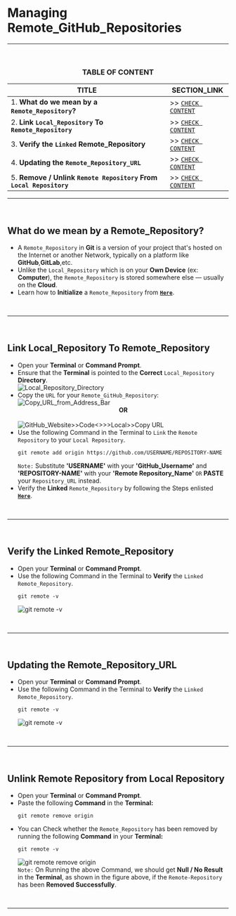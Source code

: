 # Managing Remote_GitHub_Repositories
---
<br>
<div align="center">
 
### TABLE OF CONTENT
 
| TITLE                                                                                                          | SECTION_LINK                                                                                  |
|----------------------------------------------------------------------------------------------------------------|-----------------------------------------------------------------------------------------------|
| 1.  **What do we mean by a `Remote_Repository`?**                                                              | >> [` CHECK CONTENT `](#what-do-we-mean-by-a-remote_repository)                               |
| 2.  **Link `Local_Repository` To `Remote_Repository`**                                                         | >> [` CHECK CONTENT `](#link-local_repository-to-remote_repository)                           |
| 3.  **Verify the `Linked` Remote_Repository**                                                                  | >> [` CHECK CONTENT `](#verify-the-linked-remote_repository)                                  |
| 4.  **Updating the `Remote_Repository_URL`**                                                                   | >> [` CHECK CONTENT `](#updating-the-remote_repository_url)                                   |
| 5.  **Remove / Unlink `Remote Repository` From `Local Repository`**                                            | >> [` CHECK CONTENT `](#unlink-remote-repository-from-local-repository)                       |
</div>

---
<br>

## What do we mean by a Remote_Repository?
  - A `Remote_Repository` in **Git** is a version of your project that's hosted on the Internet or another Network, typically on a platform like **GitHub**,**GitLab**,etc.
  - Unlike the `Local_Repository` which is on your **Own Device** (ex: **Computer**), the `Remote_Repository` is stored somewhere else — usually on the **Cloud**.
  - Learn how to **Initialize** a `Remote_Repository` from [**`Here`**](https://github.com/Yashvant-Chhapwale-Course-Work/GitHub_Prompts/blob/main/Git_Repo_Initialization.md#repository-initialization--using-github_website--recommended).
<br>

---
<br>

## Link Local_Repository To Remote_Repository
  - Open your **Terminal** or **Command Prompt**.
  - Ensure that the **Terminal** is pointed to the **Correct** `Local_Repository` **Directory**.<br>
    ![Local_Repository_Directory](https://github.com/user-attachments/assets/c8a96d54-ca05-4760-8f5d-3e200f4f4c3d)
  - Copy the `URL` for your `Remote_GitHub_Repository`:<br>
    ![Copy_URL_from_Address_Bar](https://github.com/user-attachments/assets/c7453c89-51af-4bfe-bd31-76d62add8563)
    <br> <div align="center">**OR**</div> <br>
    ![GitHub_Website>>Code<>>>Local>>Copy URL](https://github.com/user-attachments/assets/6484b66b-f33a-404e-b4c2-9b7b2c6d1015)
    <br>
  - Use the following Command in the Terminal to `Link` the `Remote Repository` to your `Local Repository`.
    ```
    git remote add origin https://github.com/USERNAME/REPOSITORY-NAME
    ```
    `Note:` Substitute **'USERNAME'** with your **'GitHub_Username'** and **'REPOSITORY-NAME'** with your **'Remote Repository_Name'** `OR` **PASTE** your `Repository_URL` instead.<br>
  - Verify the **Linked** `Remote_Repository` by following the Steps enlisted [**`Here`**](#verify-the-linked-remote_repository).
<br>

---
<br>

## Verify the Linked Remote_Repository
  - Open your **Terminal** or **Command Prompt**.
  - Use the following Command in the Terminal to **Verify** the `Linked Remote_Repository`.
    ```
    git remote -v
    ```
    ![git remote -v](https://github.com/user-attachments/assets/d8166b6a-b4fb-4e9a-94cd-e08b653d0d9b)
<br>

---
<br>

## Updating the Remote_Repository_URL
  - Open your **Terminal** or **Command Prompt**.
  - Use the following Command in the Terminal to **Verify** the `Linked Remote_Repository`.
    ```
    git remote -v
    ```
    ![git remote -v](https://github.com/user-attachments/assets/d8166b6a-b4fb-4e9a-94cd-e08b653d0d9b)
<br>

---
<br>

## Unlink Remote Repository from Local Repository
  - Open your **Terminal** or **Command Prompt**.
  - Paste the following **Command** in the **Terminal:**
    ```
    git remote remove origin
    ```
 - You can Check whether the `Remote_Repository` has been removed by running the following **Command** in your **Terminal:**
   ```
   git remote -v
   ```
   ![git remote remove origin](https://github.com/user-attachments/assets/e9b34cac-0b20-422e-a451-fde9e4f8977b)<br>
   `Note:` On Running the above Command, we should get **Null / No Result** in the **Terminal**, as shown in the figure above, if the `Remote-Repository` has been **Removed Successfully**.
<br>

---
<br>
